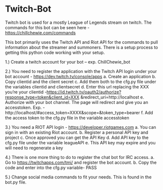 # Twitch-Bot
Twitch bot is used for a mostly League of Legends stream on twitch.
The commands for this bot can be seen here - https://chillchewie.com/commands

This bot primarily uses the Twitch API and Riot API for the commands to pull information about the streamer and summoners. 
There is a setup process to getting this python code working with your setup.

1.)	Create a twitch account for your bot – exp. ChillChewie_bot

2.)	You need to register the application with the Twitch API login under your bot account - https://dev.twitch.tv/console/apps
    a.	Create an application
    b.	Copy clientid and the client secret
    c.	Add them both to the cfg.py file under the variables clientid and clientsecret
    d.	Enter this url replacing the XXX you’re your clientid -https://id.twitch.tv/oauth2/authorize?response_type=token&client_id=XXX &redirect_uri=http://localhost
    e.	Authorize with your bot channel. The page will redirect and give you an accesstoken. Exp. - http://localhost/#access_token=XXXX&scope=&token_type=bearer
    f.	Add the access token to the cfg.py file in the variable accesstoken

3.)	You need a RIOT API login - https://developer.riotgames.com
    a.	You can sign in with an existing Riot account.
    b.	Register a personal API key and project
    c.	Once approved you can get the API Key
    d.	Add API key to the cfg.py file under the variable leagueAPI
    e.	This API key may expire and you will need to  regenerate a key
    
4.)	There is one more thing to do to register the chat bot for IRC access.
    a.	Go to https://twitchapps.com/tmi/ and register the bot account.
    b.	Copy the code and enter into the cfg.py variable- PASS
    
5.) Change social media commands to fit your needs. This is found in the bot.py file.
